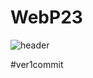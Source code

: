 # WebP23

![header](https://capsule-render.vercel.app/api?type=wave&color=random&height=300&section=header&text=웹%20프로그래밍&animation=blinking&fontSize=60&fontColor=E1D4F6)

#ver1commit